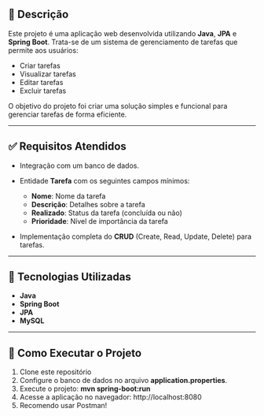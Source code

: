 
## 📄 Descrição
Este projeto é uma aplicação web desenvolvida utilizando **Java**, **JPA** e **Spring Boot**. Trata-se de um sistema de gerenciamento de tarefas que permite aos usuários:  
- Criar tarefas  
- Visualizar tarefas  
- Editar tarefas  
- Excluir tarefas  

O objetivo do projeto foi criar uma solução simples e funcional para gerenciar tarefas de forma eficiente.

---

## ✅ Requisitos Atendidos
- Integração com um banco de dados.  
- Entidade **Tarefa** com os seguintes campos mínimos:  
  - **Nome**: Nome da tarefa  
  - **Descrição**: Detalhes sobre a tarefa  
  - **Realizado**: Status da tarefa (concluída ou não)  
  - **Prioridade**: Nível de importância da tarefa  

- Implementação completa do **CRUD** (Create, Read, Update, Delete) para tarefas.

---

## 🚀 Tecnologias Utilizadas
- **Java**  
- **Spring Boot**  
- **JPA**  
- **MySQL**  

---

## 📂 Como Executar o Projeto
1. Clone este repositório
2. Configure o banco de dados no arquivo **application.properties**.
3. Execute o projeto: **mvn spring-boot:run**
4. Acesse a aplicação no navegador: http://localhost:8080
5. Recomendo usar Postman!
